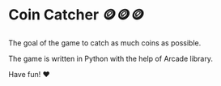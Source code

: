 Coin Catcher    🪙🪙🪙
=====================

The goal of the game to catch as much coins as possible.

The game is written in Python with the help of Arcade library.

Have fun! ♥️ 

